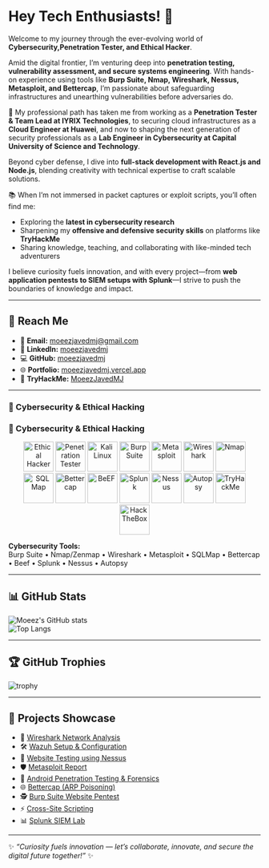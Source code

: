 # Hey Tech Enthusiasts! 👋  
Welcome to my journey through the ever-evolving world of **Cybersecurity,Penetration Tester, and Ethical Hacker**.  

Amid the digital frontier, I’m venturing deep into **penetration testing, vulnerability assessment, and secure systems engineering**. With hands-on experience using tools like **Burp Suite, Nmap, Wireshark, Nessus, Metasploit, and Bettercap**, I’m passionate about safeguarding infrastructures and unearthing vulnerabilities before adversaries do.  

🚀 My professional path has taken me from working as a **Penetration Tester & Team Lead at IYRIX Technologies**, to securing cloud infrastructures as a **Cloud Engineer at Huawei**, and now to shaping the next generation of security professionals as a **Lab Engineer in Cybersecurity at Capital University of Science and Technology**.  

Beyond cyber defense, I dive into **full-stack development with React.js and Node.js**, blending creativity with technical expertise to craft scalable solutions.  

📚 When I’m not immersed in packet captures or exploit scripts, you’ll often find me:  
- Exploring the **latest in cybersecurity research**  
- Sharpening my **offensive and defensive security skills** on platforms like **TryHackMe**  
- Sharing knowledge, teaching, and collaborating with like-minded tech adventurers  

I believe curiosity fuels innovation, and with every project—from **web application pentests to SIEM setups with Splunk**—I strive to push the boundaries of knowledge and impact.  

---

## 🔗 Reach Me
- 📧 **Email:** [moeezjavedmj@gmail.com](mailto:moeezjavedmj@gmail.com)  
- 💼 **LinkedIn:** [moeezjavedmj](https://www.linkedin.com/in/moeezjavedmj)  
- 💻 **GitHub:** [moeezjavedmj](https://github.com/moeezjavedmj)  
- 🌐 **Portfolio:** [moeezjavedmj.vercel.app](https://moeezjavedmj.vercel.app)  
- 🎯 **TryHackMe:** [MoeezJavedMJ](https://tryhackme.com/r/p/MoeezJavedMJ)  

---
### 🔐 Cybersecurity & Ethical Hacking  



### 🔐 Cybersecurity & Ethical Hacking  

<p align="center">
  <img src="https://img.icons8.com/color/96/anonymous-mask.png" alt="Ethical Hacker" width="60"/>
  <img src="https://img.icons8.com/color/96/bug.png" alt="Penetration Tester" width="60"/>
  <img src="https://www.kali.org/images/kali-dragon-icon.svg" alt="Kali Linux" width="60"/>
  <img src="https://portswigger.net/burp/images/logo.svg" alt="Burp Suite" width="60"/>
  <img src="https://www.kali.org/tools/metasploit-framework/images/metasploit-framework-logo.svg" alt="Metasploit" width="60"/>
  <img src="https://upload.wikimedia.org/wikipedia/commons/5/5c/Wireshark_icon.svg" alt="Wireshark" width="60"/>
  <img src="https://nmap.org/images/nmap-logo-256x256.png" alt="Nmap" width="60"/>
  <img src="https://upload.wikimedia.org/wikipedia/commons/6/64/Sqlmap_logo.png" alt="SQLMap" width="60"/>
  <img src="https://avatars.githubusercontent.com/u/15670559?s=200&v=4" alt="Bettercap" width="60"/>
  <img src="https://avatars.githubusercontent.com/u/18725389?s=200&v=4" alt="BeEF" width="60"/>
  <img src="https://cdn.worldvectorlogo.com/logos/splunk-1.svg" alt="Splunk" width="60"/>
  <img src="https://www.tenable.com/sites/drupal.dmz.tenablesecurity.com/files/images/2019-04/nessus.png" alt="Nessus" width="60"/>
  <img src="https://www.sleuthkit.org/autopsy/images/autopsy-icon.png" alt="Autopsy" width="60"/>
  <img src="https://assets.tryhackme.com/img/THMlogo.png" alt="TryHackMe" width="60"/>
  <img src="https://avatars.githubusercontent.com/u/4975968?s=200&v=4" alt="HackTheBox" width="60"/>
</p>

**Cybersecurity Tools:**  
Burp Suite • Nmap/Zenmap • Wireshark • Metasploit • SQLMap • Bettercap • Beef • Splunk • Nessus • Autopsy  

---

## 📊 GitHub Stats  
![Moeez's GitHub stats](https://github-readme-stats.vercel.app/api?username=moeezjavedmj&show_icons=true&theme=radical)  
![Top Langs](https://github-readme-stats.vercel.app/api/top-langs/?username=moeezjavedmj&layout=compact&theme=radical)  

---

## 🏆 GitHub Trophies  
![trophy](https://github-profile-trophy.vercel.app/?username=moeezjavedmj&theme=onedark&column=7)  

---

## 📌 Projects Showcase  
- 📡 [Wireshark Network Analysis](https://github.com/moeezjavedmj/-Network-Packet-Analysis-Wireshark-.git)  
- 🛠 [Wazuh Setup & Configuration](https://github.com/moeezjavedmj/Wazuh-download-configure-and-Working)  
- 🔐 [Website Testing using Nessus](https://github.com/moeezjavedmj/Nessus)  
- 🛡 [Metasploit Report](https://github.com/moeezjavedmj/Metasploit-Report)  
- 📱 [Android Penetration Testing & Forensics](https://github.com/moeezjavedmj/Andriod-Penetration-Testing-and-Forensics.git)  
- 🌐 [Bettercap (ARP Poisoning)](https://github.com/moeezjavedmj/Bettercap.git)  
- 🕵️ [Burp Suite Website Pentest](https://github.com/moeezjavedmj/Burpsuite.git)  
- ⚡ [Cross-Site Scripting](https://github.com/moeezjavedmj/Cross-Site-Scripting.git)  
- 📊 [Splunk SIEM Lab](https://github.com/moeezjavedmj/Splunk.git)  


---

✨ *“Curiosity fuels innovation — let’s collaborate, innovate, and secure the digital future together!”* ✨
